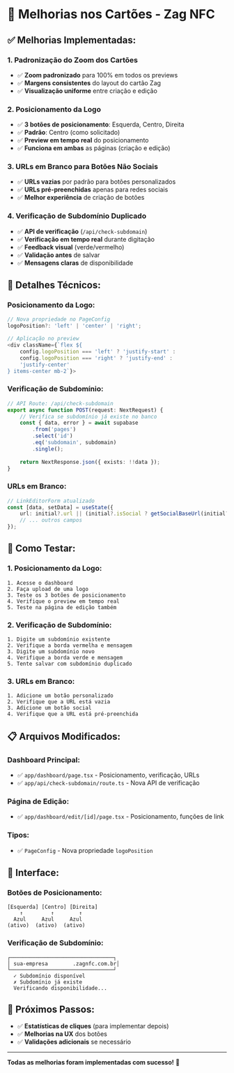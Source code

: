 # 🎨 Melhorias nos Cartões - Zag NFC

## ✅ **Melhorias Implementadas:**

### **1. Padronização do Zoom dos Cartões**
- ✅ **Zoom padronizado** para 100% em todos os previews
- ✅ **Margens consistentes** do layout do cartão Zag
- ✅ **Visualização uniforme** entre criação e edição

### **2. Posicionamento da Logo**
- ✅ **3 botões de posicionamento**: Esquerda, Centro, Direita
- ✅ **Padrão**: Centro (como solicitado)
- ✅ **Preview em tempo real** do posicionamento
- ✅ **Funciona em ambas** as páginas (criação e edição)

### **3. URLs em Branco para Botões Não Sociais**
- ✅ **URLs vazias** por padrão para botões personalizados
- ✅ **URLs pré-preenchidas** apenas para redes sociais
- ✅ **Melhor experiência** de criação de botões

### **4. Verificação de Subdomínio Duplicado**
- ✅ **API de verificação** (`/api/check-subdomain`)
- ✅ **Verificação em tempo real** durante digitação
- ✅ **Feedback visual** (verde/vermelho)
- ✅ **Validação antes** de salvar
- ✅ **Mensagens claras** de disponibilidade

## 🎯 **Detalhes Técnicos:**

### **Posicionamento da Logo:**
```typescript
// Nova propriedade no PageConfig
logoPosition?: 'left' | 'center' | 'right';

// Aplicação no preview
<div className={`flex ${
    config.logoPosition === 'left' ? 'justify-start' : 
    config.logoPosition === 'right' ? 'justify-end' : 
    'justify-center'
} items-center mb-2`}>
```

### **Verificação de Subdomínio:**
```typescript
// API Route: /api/check-subdomain
export async function POST(request: NextRequest) {
    // Verifica se subdomínio já existe no banco
    const { data, error } = await supabase
        .from('pages')
        .select('id')
        .eq('subdomain', subdomain)
        .single();
    
    return NextResponse.json({ exists: !!data });
}
```

### **URLs em Branco:**
```typescript
// LinkEditorForm atualizado
const [data, setData] = useState({
    url: initial?.url || (initial?.isSocial ? getSocialBaseUrl(initial?.icon) : ''),
    // ... outros campos
});
```

## 🧪 **Como Testar:**

### **1. Posicionamento da Logo:**
```
1. Acesse o dashboard
2. Faça upload de uma logo
3. Teste os 3 botões de posicionamento
4. Verifique o preview em tempo real
5. Teste na página de edição também
```

### **2. Verificação de Subdomínio:**
```
1. Digite um subdomínio existente
2. Verifique a borda vermelha e mensagem
3. Digite um subdomínio novo
4. Verifique a borda verde e mensagem
5. Tente salvar com subdomínio duplicado
```

### **3. URLs em Branco:**
```
1. Adicione um botão personalizado
2. Verifique que a URL está vazia
3. Adicione um botão social
4. Verifique que a URL está pré-preenchida
```

## 📋 **Arquivos Modificados:**

### **Dashboard Principal:**
- ✅ `app/dashboard/page.tsx` - Posicionamento, verificação, URLs
- ✅ `app/api/check-subdomain/route.ts` - Nova API de verificação

### **Página de Edição:**
- ✅ `app/dashboard/edit/[id]/page.tsx` - Posicionamento, funções de link

### **Tipos:**
- ✅ `PageConfig` - Nova propriedade `logoPosition`

## 🎨 **Interface:**

### **Botões de Posicionamento:**
```
[Esquerda] [Centro] [Direita]
    ↑         ↑        ↑
  Azul     Azul     Azul
(ativo)  (ativo)  (ativo)
```

### **Verificação de Subdomínio:**
```
┌─────────────────────────────────┐
│ sua-empresa        .zagnfc.com.br│
└─────────────────────────────────┘
  ✓ Subdomínio disponível
  ✗ Subdomínio já existe
  Verificando disponibilidade...
```

## 🚀 **Próximos Passos:**

- ✅ **Estatísticas de cliques** (para implementar depois)
- ✅ **Melhorias na UX** dos botões
- ✅ **Validações adicionais** se necessário

---

**Todas as melhorias foram implementadas com sucesso!** 🎉
